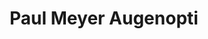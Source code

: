 ---
title: "Paul Meyer Augenopti"
url: /steinau-an-der-strasse/paul-meyer-augenopti/
shop: Optiker
---